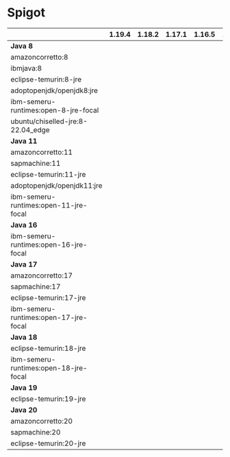 # Spigot

|                                       | 1.19.4 | 1.18.2 | 1.17.1 | 1.16.5 | 1.15.2 | 1.14.4 |
|---------------------------------------|--------|--------|--------|--------|--------|--------|
| **Java 8**                            |        |        |        |        |        |        |    
| amazoncorretto:8                      |        |        |        |        |        |        |
| ibmjava:8                             |        |        |        |        |        |        |
| eclipse-temurin:8-jre                 |        |        |        |        |        |        |    
| adoptopenjdk/openjdk8:jre             |        |        |        |        |        |        |    
| ibm-semeru-runtimes:open-8-jre-focal  |        |        |        |        |        |        |    
| ubuntu/chiselled-jre:8-22.04_edge     |        |        |        |        |        |        |    
| **Java 11**                           |        |        |        |        |        |        |    
| amazoncorretto:11                     |        |        |        |        |        |        |    
| sapmachine:11                         |        |        |        |        |        |        |    
| eclipse-temurin:11-jre                |        |        |        |        |        |        |    
| adoptopenjdk/openjdk11:jre            |        |        |        |        |        |        |    
| ibm-semeru-runtimes:open-11-jre-focal |        |        |        |        |        |        |    
| **Java 16**                           |        |        |        |        |        |        |    
| ibm-semeru-runtimes:open-16-jre-focal |        |        |        |        |        |        |    
| **Java 17**                           |        |        |        |        |        |        |    
| amazoncorretto:17                     |        |        |        |        |        |        |    
| sapmachine:17                         |        |        |        |        |        |        |    
| eclipse-temurin:17-jre                |        |        |        |        |        |        |    
| ibm-semeru-runtimes:open-17-jre-focal |        |        |        |        |        |        |    
| **Java 18**                           |        |        |        |        |        |        |    
| eclipse-temurin:18-jre                |        |        |        |        |        |        |    
| ibm-semeru-runtimes:open-18-jre-focal |        |        |        |        |        |        |    
| **Java 19**                           |        |        |        |        |        |        |    
| eclipse-temurin:19-jre                |        |        |        |        |        |        |    
| **Java 20**                           |        |        |        |        |        |        |    
| amazoncorretto:20                     |        |        |        |        |        |        |  
| sapmachine:20                         |        |        |        |        |        |        |  
| eclipse-temurin:20-jre                |        |        |        |        |        |        |  